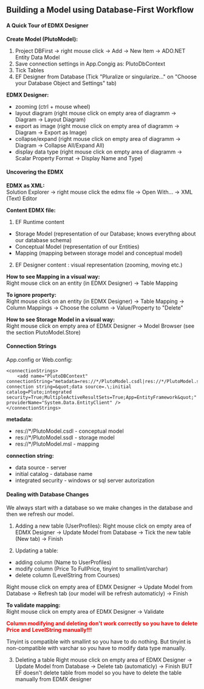 ﻿## Building a Model using Database-First Workflow

#### A Quick Tour of EDMX Designer
**Create Model (PlutoModel):**  
1. Project DBFirst -> right mouse click -> Add -> New Item -> ADO.NET Entity Data Model  
2. Save connection settings in App.Congig as: PlutoDbContext
3. Tick Tables
4. EF Designer from Database (Tick "Pluralize or singularize..." on "Choose your Database Object and Settings" tab)

**EDMX Designer:**
- zooming (ctrl + mouse wheel)
- layout diagram (right mouse click on empty area of diagramm -> Diagram -> Layout Diagram)
- export as image (right mouse click on empty area of diagramm -> Diagram -> Export as Image)
- collapse/expand (right mouse click on empty area of diagramm -> Diagram -> Collapse All/Expand All)
- display data type (right mouse click on empty area of diagramm -> Scalar Property Format -> Display Name and Type)


#### Uncovering the EDMX
**EDMX as XML:**  
Solution Explorer -> right mouse click the edmx file -> Open With... -> XML (Text) Editor  

**Content EDMX file:**
1. EF Runtime content
- Storage Model (representation of our Database; knows everythng about our database schema)
- Conceptual Model (representation of our Entities)
- Mapping (mapping between storage model and conceptual model)
2. EF Designer content : visual representation (zooming, moving etc.)

**How to see Mapping in a visual way:**  
Right mouse click on an entity (in EDMX Designer) -> Table Mapping

**To ignore property:**  
Right mouse click on an entity (in EDMX Designer) -> Table Mapping -> Column Mappings -> Choose the column -> Value/Property to 
"Delete"

**How to see Storage Model in a visual way:**  
Right mouse click on empty area of EDMX Designer -> Model Browser (see the section PlutoModel.Store)

#### Connection Strings
App.config or Web.config:
```
<connectionStrings>
    <add name="PlutoDBContext" connectionString="metadata=res://*/PlutoModel.csdl|res://*/PlutoModel.ssdl|res://*/PlutoModel.msl;provider=System.Data.SqlClient;provider connection string=&quot;data source=.\;initial catalog=Pluto;integrated security=True;MultipleActiveResultSets=True;App=EntityFramework&quot;" providerName="System.Data.EntityClient" />
</connectionStrings>
```
**metadata:**
- res://*/PlutoModel.csdl - conceptual model
- res://*/PlutoModel.ssdl - storage model
- res://*/PlutoModel.msl - mapping

**connection string:**
- data source - server
- initial catalog - database name
- integrated security - windows or sql server autorization

#### Dealing with Database Changes
We always start with a database so we make changes in the database and then we refresh our model.
1. Adding a new table (UserProfiles):
Right mouse click on empty area of EDMX Designer -> Update Model from Database -> Tick the new table (New tab) -> Finish

2. Updating a table:
- adding column (Name to UserProfiles)
- modify column (Price To FullPrice, tinyint to smallint/varchar)
- delete column (LevelString from Courses)

Right mouse click on empty area of EDMX Designer -> Update Model from Database -> Refresh tab (our model will be refresh automaticly) -> Finish

**To validate mapping:**  
Right mouse click on empty area of EDMX Designer -> Validate

<font color='red'>**Column modifying and deleting don't work correctly so you have to delete Price and LevelString manually!!!**</font>

Tinyint is compatible with smallint so you have to do nothing. But tinyint is non-compatible with varchar so you have to modify data type manually.

3. Deleting a table
Right mouse click on empty area of EDMX Designer -> Update Model from Database -> Delete tab (automaticly) -> Finish
BUT EF doesn't delete table from model so you have to delete the table manually from EDMX designer
